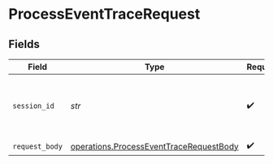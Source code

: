 # ProcessEventTraceRequest


## Fields

| Field                                                                                              | Type                                                                                               | Required                                                                                           | Description                                                                                        |
| -------------------------------------------------------------------------------------------------- | -------------------------------------------------------------------------------------------------- | -------------------------------------------------------------------------------------------------- | -------------------------------------------------------------------------------------------------- |
| `session_id`                                                                                       | *str*                                                                                              | :heavy_check_mark:                                                                                 | The ID of the session to which this event trace belongs                                            |
| `request_body`                                                                                     | [operations.ProcessEventTraceRequestBody](../../models/operations/processeventtracerequestbody.md) | :heavy_check_mark:                                                                                 | N/A                                                                                                |